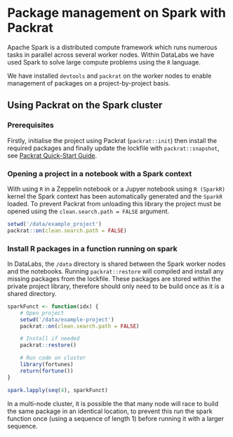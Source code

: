 # Package management on Spark with Packrat

Apache Spark is a distributed compute framework which runs numerous tasks in parallel
across several worker nodes. Within DataLabs we have used Spark to solve large
compute problems using the `R` language.

We have installed `devtools` and `packrat` on the worker nodes to enable
management of packages on a project-by-project basis.

## Using Packrat on the Spark cluster

### Prerequisites

Firstly, initialise the project using Packrat (`packrat::init`) then install the
required packages and finally update the lockfile with `packrat::snapshot`, see
[Packrat Quick-Start Guide](./packrat.md).

### Opening a project in a notebook with a Spark context

With using `R` in a Zeppelin notebook or a Jupyer notebook using `R (SparkR)`
kernel the Spark context has been automatically generated and the `SparkR`
loaded. To prevent Packrat from unloading this library the project must be
opened using the `clean.search.path = FALSE` argument.

```R
setwd('/data/example_project')
packrat::on(clean.search.path = FALSE)
```

### Install R packages in a function running on spark

In DataLabs, the `/data` directory is shared between the Spark worker nodes and
the notebooks. Running `packrat::restore` will compiled and install any missing
packages from the lockfile. These packages are stored within the private project library,
therefore should only need to be build once as it is a shared directory.

```R
sparkFunct <- function(idx) {
    # Open project
    setwd('/data/example-project')
    packrat::on(clean.search.path = FALSE)

    # Install if needed
    packrat::restore()

    # Run code on cluster
    library(fortunes)
    return(fortune())
}

spark.lapply(seq(4), sparkFunct)
```

In a multi-node cluster, it is possible the that many node will race to build
the same package in an identical location, to prevent this run the spark
function once (using a sequence of length 1) before running it with a
larger sequence.
